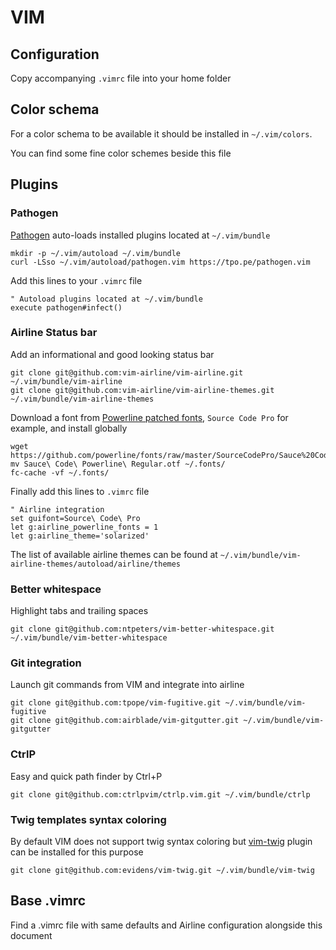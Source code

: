 # VIM

## Configuration

Copy accompanying `.vimrc` file into your home folder

## Color schema

For a color schema to be available it should be installed in `~/.vim/colors`.

You can find some fine color schemes beside this file

## Plugins

### Pathogen

[Pathogen](https://github.com/tpope/vim-pathogen) auto-loads installed plugins located at `~/.vim/bundle`

```
mkdir -p ~/.vim/autoload ~/.vim/bundle
curl -LSso ~/.vim/autoload/pathogen.vim https://tpo.pe/pathogen.vim
```

Add this lines to your `.vimrc` file

```
" Autoload plugins located at ~/.vim/bundle
execute pathogen#infect()
```

### Airline Status bar

Add an informational and good looking status bar

```
git clone git@github.com:vim-airline/vim-airline.git ~/.vim/bundle/vim-airline
git clone git@github.com:vim-airline/vim-airline-themes.git ~/.vim/bundle/vim-airline-themes
```

Download a font from [Powerline patched fonts](https://github.com/powerline/fonts), `Source Code Pro` for example, and install globally

```
wget https://github.com/powerline/fonts/raw/master/SourceCodePro/Sauce%20Code%20Powerline%20Regular.otf
mv Sauce\ Code\ Powerline\ Regular.otf ~/.fonts/
fc-cache -vf ~/.fonts/
```

Finally add this lines to `.vimrc` file

```
" Airline integration
set guifont=Source\ Code\ Pro
let g:airline_powerline_fonts = 1
let g:airline_theme='solarized'
```

The list of available airline themes can be found at `~/.vim/bundle/vim-airline-themes/autoload/airline/themes`

### Better whitespace

Highlight tabs and trailing spaces

```
git clone git@github.com:ntpeters/vim-better-whitespace.git ~/.vim/bundle/vim-better-whitespace
```

### Git integration

Launch git commands from VIM and integrate into airline

```
git clone git@github.com:tpope/vim-fugitive.git ~/.vim/bundle/vim-fugitive
git clone git@github.com:airblade/vim-gitgutter.git ~/.vim/bundle/vim-gitgutter
```

### CtrlP

Easy and quick path finder by Ctrl+P

```
git clone git@github.com:ctrlpvim/ctrlp.vim.git ~/.vim/bundle/ctrlp
```

### Twig templates syntax coloring

By default VIM does not support twig syntax coloring but [vim-twig](https://github.com/evidens/vim-twig) plugin can be installed for this purpose

```
git clone git@github.com:evidens/vim-twig.git ~/.vim/bundle/vim-twig
```

## Base .vimrc

Find a .vimrc file with same defaults and Airline configuration alongside this document
